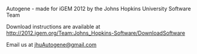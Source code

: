 Autogene - made for iGEM 2012 by the Johns Hopkins University Software Team

Download instructions are available at http://2012.igem.org/Team:Johns_Hopkins-Software/DownloadSoftware

Email us at jhuAutogene@gmail.com

